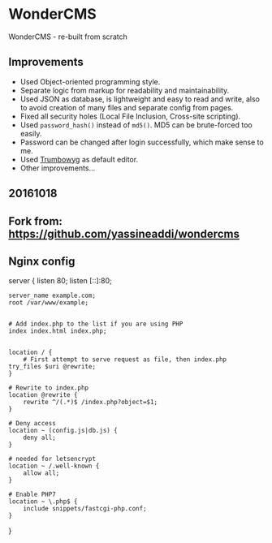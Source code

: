 # WonderCMS
WonderCMS - re-built from scratch

## Improvements
- Used Object-oriented programming style.
- Separate logic from markup for readability and maintainability.
- Used JSON as database, is lightweight and easy to read and write, also to avoid creation of many files and separate config from pages.
- Fixed all security holes (Local File Inclusion, Cross-site scripting).
- Used `password_hash()` instead of `md5()`. MD5 can be brute-forced too easily.
- Password can be changed after login successfully, which make sense to me.
- Used [Trumbowyg](https://alex-d.github.io/Trumbowyg) as default editor.
- Other improvements...

## 20161018
## Fork from: https://github.com/yassineaddi/wondercms


## Nginx config
server {
    listen 80;
    listen [::]:80;
    
    server_name example.com;
    root /var/www/example;


    # Add index.php to the list if you are using PHP
    index index.html index.php;


    location / {
        # First attempt to serve request as file, then index.php
	try_files $uri @rewrite;
    }

    # Rewrite to index.php
    location @rewrite {
        rewrite ^/(.*)$ /index.php?object=$1;
    }

    # Deny access 
    location ~ (config.js|db.js) {
        deny all;
    }

    # needed for letsencrypt
    location ~ /.well-known {
        allow all;
    }

    # Enable PHP7 
    location ~ \.php$ {
        include snippets/fastcgi-php.conf;
    }
}


